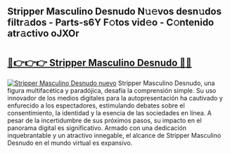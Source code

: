 ## Stripper Masculino Desnudo N𝚞𝚎vos desn𝚞dos filtr𝚊dos - Parts-s6Y F𝚘tos vid𝚎o - C𝚘ntenido atr𝚊ctivo oJXOr

# <h2><a href="http://mb0zgf.tromn.icu/?c=Stripper+Masculino+Desnudo">🔗👉👉👉 Stripper Masculino Desnudo 🔗🔗</a></h2>

[![Stripper Masculino Desnudo nuevo](https://i.imgur.com/pEAQMta.gif)](http://mb0zgf.tromn.icu/?c=Stripper+Masculino+Desnudo)
Stripper Masculino Desnudo, una figura multifacética y paradójica, desafía la comprensión simple. Su uso innovador de los medios digitales para la autopresentación ha cautivado y enfurecido a los espectadores, estimulando debates sobre el consentimiento, la identidad y la esencia de las sociedades en línea. A pesar de la incertidumbre de sus próximos pasos, su impacto en el panorama digital es significativo. Armado con una dedicación inquebrantable y un atractivo innegable, el alcance de Stripper Masculino Desnudo en el mundo virtual es expansivo.
